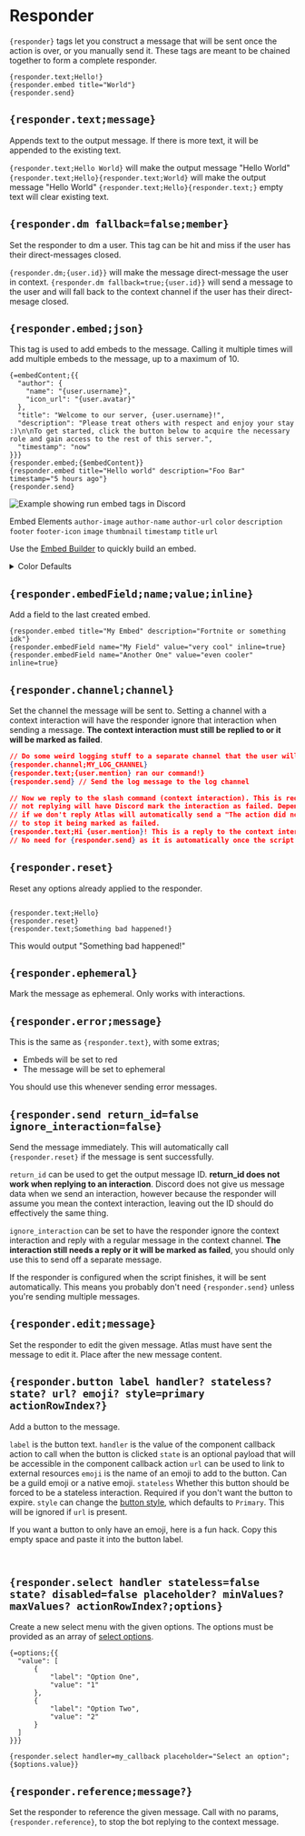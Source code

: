 # Responder

`{responder}` tags let you construct a message that will be sent once the action is over, or you manually send it. These tags are meant to be chained together to form a complete responder.

```
{responder.text;Hello!}
{responder.embed title="World"}
{responder.send}
```

## `{responder.text;message}`

Appends text to the output message. If there is more text, it will be appended to the existing text.

`{responder.text;Hello World}` will make the output message "Hello World"
`{responder.text;Hello}{responder.text;World}` will make the output message "Hello World"
`{responder.text;Hello}{responder.text;}` empty text will clear existing text.

## `{responder.dm fallback=false;member}`

Set the responder to dm a user. This tag can be hit and miss if the user has their direct-messages closed.

`{responder.dm;{user.id}}` will make the message direct-message the user in context.
`{responder.dm fallback=true;{user.id}}` will send a message to the user and will fall back to the context channel if the user has their direct-mesage closed.

## `{responder.embed;json}`

This tag is used to add embeds to the message. Calling it multiple times will add multiple embeds to the message, up to a maximum of 10.

```
{=embedContent;{{
  "author": {
    "name": "{user.username}",
    "icon_url": "{user.avatar}"
  },
  "title": "Welcome to our server, {user.username}!",
  "description": "Please treat others with respect and enjoy your stay :)\n\nTo get started, click the button below to acquire the necessary role and gain access to the rest of this server.",
  "timestamp": "now"
}}}
{responder.embed;{$embedContent}}
{responder.embed title="Hello world" description="Foo Bar" timestamp="5 hours ago"}
{responder.send}
```
<img src="https://micro.sylo.digital/i/4rxfCa" alt="Example showing run embed tags in Discord" loading="lazy" />

Embed Elements
`author-image`
`author-name`
`author-url`
`color`
`description`
`footer`
`footer-icon`
`image`
`thumbnail`
`timestamp`
`title`
`url`

Use the [Embed Builder](https://staging.atlas.bot/tools/embed-builder) to quickly build an embed.

<details>
  <summary>Color Defaults</summary>
  <p><code>Black: #000000
Dark Mode: #36393f
White: #FFFFFF
Red: #ED4245
Pink: #EB459E
Fuchsia: #EB459E
Purple: #9C27B0
Blurple: #5865F2
Blurple Classic: #7289DA
Deep Purple: #673AB7
Indigo: #3F51B5
Blue: #2196F3
Light Blue: #03A9F4
Cyan: #00BCD4
Teal: #009688
Green: #57F287
Light Green: #8BC34A
Lime: #CDDC39
Yellow: #FEE75C
Amber: #FFC107
Orange: #FF9800
Deep Orange: #FF5722
Brown: #795548
Grey: #9E9E9E
Blue Grey: #607D8B
Role Default: #4f545c
Magenta: #E91E63</code></p>
</details>


## `{responder.embedField;name;value;inline}`

Add a field to the last created embed.

```
{responder.embed title="My Embed" description="Fortnite or something idk"}
{responder.embedField name="My Field" value="very cool" inline=true}
{responder.embedField name="Another One" value="even cooler" inline=true}
```

## `{responder.channel;channel}`

Set the channel the message will be sent to. Setting a channel with a context interaction will have the responder ignore that interaction when sending a message. **The context interaction must still be replied to or it will be marked as failed**.

```json
// Do some weird logging stuff to a separate channel that the user will never see
{responder.channel;MY_LOG_CHANNEL}
{responder.text;{user.mention} ran our command!}
{responder.send} // Send the log message to the log channel

// Now we reply to the slash command (context interaction). This is required,
// not replying will have Discord mark the interaction as failed. Depending on a few factors,
// if we don't reply Atlas will automatically send a "The action did not output anything" message
// to stop it being marked as failed.
{responder.text;Hi {user.mention}! This is a reply to the context interaction that is required for it not to fail}
// No need for {responder.send} as it is automatically once the script finishes executing if its configured
```

## `{responder.reset}`

Reset any options already applied to the responder.

```

{responder.text;Hello}
{responder.reset}
{responder.text;Something bad happened!}

```

This would output "Something bad happened!"

## `{responder.ephemeral}`

Mark the message as ephemeral. Only works with interactions.

## `{responder.error;message}`

This is the same as `{responder.text}`, with some extras;

- Embeds will be set to red
- The message will be set to ephemeral

You should use this whenever sending error messages.

## `{responder.send return_id=false ignore_interaction=false}`

Send the message immediately. This will automatically call `{responder.reset}` if the message is sent successfully.

`return_id` can be used to get the output message ID. **return_id does not work when replying to an interaction**. Discord does not give us message data when we send an interaction, however because the responder will assume you mean the context interaction, leaving out the ID should do effectively the same thing.

`ignore_interaction` can be set to have the responder ignore the context interaction and reply with a regular message in the context channel. **The interaction still needs a reply or it will be marked as failed**, you should only use this to send off a separate message.

If the responder is configured when the script finishes, it will be sent automatically. This means you probably don't need `{responder.send}` unless you're sending multiple messages.

## `{responder.edit;message}`

Set the responder to edit the given message. Atlas must have sent the message to edit it.
Place after the new message content.

## `{responder.button label handler? stateless? state? url? emoji? style=primary actionRowIndex?}`

Add a button to the message.

`label` is the button text.
`handler` is the value of the component callback action to call when the button is clicked
`state` is an optional payload that will be accessible in the component callback action
`url` can be used to link to external resources
`emoji` is the name of an emoji to add to the button. Can be a guild emoji or a native emoji.
`stateless` Whether this button should be forced to be a stateless interaction. Required if you don't want the button to expire.
`style` can change the [button style](https://discord.com/developers/docs/interactions/message-components#button-object-button-styles), which defaults to `Primary`. This will be ignored if `url` is present.

If you want a button to only have an emoji, here is a fun hack. Copy this empty space and paste it into the button label.

```
‎
```

## `{responder.select handler stateless=false state? disabled=false placeholder? minValues? maxValues? actionRowIndex?;options}`

Create a new select menu with the given options. The options must be provided as an array of [select options](https://discord.com/developers/docs/interactions/message-components#select-menu-object-select-option-structure).

```
{=options;{{
  "value": [
      {
          "label": "Option One",
          "value": "1"
      },
      {
          "label": "Option Two",
          "value": "2"
      }
  ]
}}}

{responder.select handler=my_callback placeholder="Select an option";{$options.value}}
```

## `{responder.reference;message?}`

Set the responder to reference the given message. Call with no params, `{responder.reference}`, to stop the bot replying to the context message.
